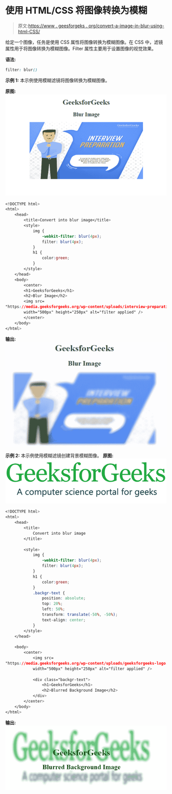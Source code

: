 # 使用 HTML/CSS 将图像转换为模糊

> 原文:[https://www . geesforgeks . org/convert-a-image-in-blur-using-html-CSS/](https://www.geeksforgeeks.org/convert-an-image-into-blur-using-html-css/)

给定一个图像，任务是使用 CSS 属性将图像转换为模糊图像。在 CSS 中，滤镜属性用于将图像转换为模糊图像。Filter 属性主要用于设置图像的视觉效果。

**语法:**

```css
filter: blur()

```

**示例 1:** 本示例使用模糊滤镜将图像转换为模糊图像。

**原图:**
![](img/3078dac92dca2c58e7e25dd9979b36a6.png)

```css
<!DOCTYPE html> 
<html> 
    <head> 
        <title>Convert into blur image</title> 
        <style> 
            img { 
                -webkit-filter: blur(4px); 
                filter: blur(4px); 
            } 
            h1 { 
                color:green; 
            } 
        </style> 
    </head> 
    <body> 
        <center> 
        <h1>GeeksforGeeks</h1> 
        <h2>Blur Image</h2> 
        <img src= 
"https://media.geeksforgeeks.org/wp-content/uploads/interview-preparation-2.png"
        width="500px" height="250px" alt="filter applied" /> 
        </center> 
    </body> 
</html> 
```

**输出:**
![](img/4bbbfb3c93ec45650912bc06a2b5e320.png)

**示例 2:** 本示例使用模糊滤镜创建背景模糊图像。
**原图:**
![](img/506d5b06554d6ff2062e8b2e9814593f.png)

```css
<!DOCTYPE html> 
<html> 
    <head> 
        <title>
            Convert into blur image
        </title> 

        <style> 
            img { 
                -webkit-filter: blur(4px); 
                filter: blur(4px); 
            } 
            h1 { 
                color:green; 
            } 
            .backgr-text {
                position: absolute;
                top: 20%;
                left: 50%;
                transform: translate(-50%, -50%);
                text-align: center;
            }
        </style> 
    </head> 

    <body> 
        <center> 
            <img src= 
"https://media.geeksforgeeks.org/wp-content/uploads/geeksforgeeks-logo.png"
            width="500px" height="250px" alt="filter applied" /> 

            <div class="backgr-text">
                <h1>GeeksforGeeks</h1>
                <h2>Blurred Background Image</h2>
            </div>
        </center> 
    </body> 
</html>                    
```

**输出:**
![](img/d8a80f9ffd5bf4dcd1dfb9ee458dbf84.png)